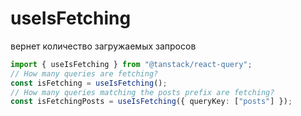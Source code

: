 # useIsFetching

вернет количество загружаемых запросов

```ts
import { useIsFetching } from "@tanstack/react-query";
// How many queries are fetching?
const isFetching = useIsFetching();
// How many queries matching the posts prefix are fetching?
const isFetchingPosts = useIsFetching({ queryKey: ["posts"] });
```
